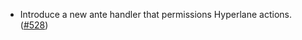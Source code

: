- Introduce a new ante handler that permissions Hyperlane actions. ([#528](https://github.com/noble-assets/noble/pull/528))
